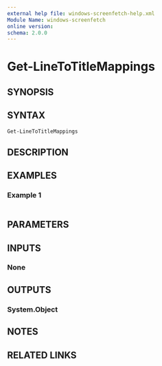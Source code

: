 ```yaml
---
external help file: windows-screenfetch-help.xml
Module Name: windows-screenfetch
online version:
schema: 2.0.0
---
```


# Get-LineToTitleMappings

## SYNOPSIS


## SYNTAX

```
Get-LineToTitleMappings
```

## DESCRIPTION


## EXAMPLES

### Example 1
```powershell

```



## PARAMETERS

## INPUTS

### None

## OUTPUTS

### System.Object
## NOTES

## RELATED LINKS
